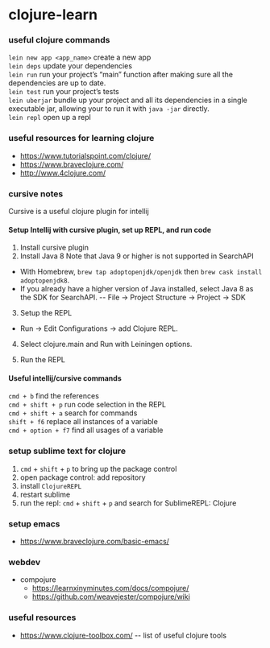 # clojure-learn

### useful clojure commands

`lein new app <app_name>` create a new app <br>
`lein deps` update your dependencies <br>
`lein run` run your project’s “main” function after making sure all the dependencies are up to date. <br>
`lein test` run your project’s tests <br>
`lein uberjar` bundle up your project and all its dependencies in a single executable jar, allowing your to run it with `java -jar` directly. <br>
`lein repl` open up a repl <br>


### useful resources for learning clojure
- https://www.tutorialspoint.com/clojure/
- https://www.braveclojure.com/
- http://www.4clojure.com/


### cursive notes

Cursive is a useful clojure plugin for intellij

#### Setup Intellij with cursive plugin, set up REPL, and run code

1. Install cursive plugin
2. Install Java 8 Note that Java 9 or higher is not supported in SearchAPI
- With Homebrew, `brew tap adoptopenjdk/openjdk` then `brew cask install adoptopenjdk8`.
- If you already have a higher version of Java installed, select Java 8 as the SDK for SearchAPI.
-- File → Project Structure → Project → SDK

3. Setup the REPL

- Run → Edit Configurations → add Clojure REPL.

4. Select clojure.main and Run with Leiningen options.

5. Run the REPL

#### Useful intellij/cursive commands
`cmd + b` find the references <br>
`cmd + shift + p` run code selection in the REPL <br>
`cmd + shift + a` search for commands <br>
`shift + f6` replace all instances of a variable <br>
`cmd + option + f7` find all usages of a variable

### setup sublime text for clojure

1. `cmd` + `shift` + `p` to bring up the package control
2. open package control: add repository
3. install `ClojureREPL`
4. restart sublime
5. run the repl: `cmd` + `shift` + `p` and search for SublimeREPL: Clojure


### setup emacs
- https://www.braveclojure.com/basic-emacs/

### webdev

- compojure
  - https://learnxinyminutes.com/docs/compojure/
  - https://github.com/weavejester/compojure/wiki
  
  
### useful resources
- https://www.clojure-toolbox.com/
-- list of useful clojure tools
